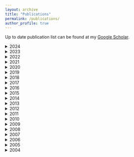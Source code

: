 ```yaml
---
layout: archive
title: "Publications"
permalink: /publications/
author_profile: true
---
```


Up to date publication list can be found at my <a href="https://scholar.google.com.au/citations?user=o98HOrMAAAAJ" target="_blank">Google Scholar</a>. 

<details>
<summary>
2024
</summary>
  <h5>Journals</h5>
     <ul>
      <li> S. Liu, C. Castillo-Olea, S. Berkovsky, "Emerging Applications and Translational Challenges for AI in Healthcare", Information, vol. 15(2), e. 90, 2024 <a href="https://shlomo-berkovsky.github.io/files/pdf/Information24.pdf" target="_blank">[PDF]</a></li>   
    </ul>  

    <h5>Books/Edited</h5>
<ul>
  <li> S. Liu, C. Castillo-Olea, S. Berkovsky, "Advances in AI for Health and Medical Applications", MDPI, ISBN 978-3-7258-0367-5, 2024 <a href="https://dl.acm.org/doi/proceedings/10.1145/3604915" target="_blank">[link]</a></li>
 </ul>
</details>

<details>
<summary>
2023
</summary>
  <h5>Journals</h5>
     <ul>
      <li> A.P. Susanto, D. Lyell, B. Widyantoro, S. Berkovsky, F. Magrabi, "Effects of Machine Learning-Based Clinical Decision Support Systems on Decision-Making, Care Delivery, and Patient Outcomes: a Scoping Review", Journal of the American Medical Informatics Association (JAMIA), vol. 30(12), pp. 2050-2063, 2023 <a href="https://shlomo-berkovsky.github.io/files/pdf/JAMIA23.pdf" target="_blank">[PDF]</a></li>
      <li> D. Fraile Navarro, K. Ijaz, D. Rezazadegan, H. Rahimi-Ardabili, M. Dras, E. Coiera, S. Berkovsky, "Clinical Named Entity Recognition and Relation Extraction Using Natural Language Processing of Medical Free Text: A Systematic Review", International Journal of Medical Informatics (IJMI), vol. 177, e. 105122, 2023 <a href="https://shlomo-berkovsky.github.io/files/pdf/IJMI23.pdf" target="_blank">[PDF]</a></li> 
       <li> D. Fraile Navarro, A.B. Kocaballi, M. Dras, S. Berkovsky, "Collaboration, not Confrontation: Understanding General Practitioners' Attitudes Towards Natural Language and Text Automation in Clinical Practice", ACM Transactions on Computer-Human Interaction (TOCHI), vol. 30(2), e. 29, 2023 <a href="https://shlomo-berkovsky.github.io/files/pdf/TOCHI23.pdf" target="_blank">[PDF]</a></li> 
       <li> B. Tag, N. van Berkel, S. Verma, B.Z.H. Zhao, S. Berkovsky, M.A. Kaafar, V. Kostakos, O. Ohrimenko, "DDoD: Dual Denial of Decision Attacks on Human-AI Teams", IEEE Pervasive Computing, vol. 22(1), pp. 77-84, 2023 <a href="https://shlomo-berkovsky.github.io/files/pdf/Pervasive23.pdf" target="_blank">[PDF]</a></li> 
      <li> S. Berkovsky, E. Coiera, "Moving Beyond Algorithmic Accuracy to Improving User Interaction with Clinical AI", PLOS Digital Health, vol. 2(3), e. 0000222, 2023 <a href="https://shlomo-berkovsky.github.io/files/pdf/PDIG23.pdf" target="_blank">[PDF]</a></li>  
      <li> L. Chen, W. Cai, D. Yan, S. Berkovsky, "Eye-Tracking Based Personality Prediction on Recommendation Interfaces", User Modeling and User-Adapted Interaction (UMUAI), vol. 33(1), pp. 121-157, 2023 <a href="https://shlomo-berkovsky.github.io/files/pdf/UMUAI23.pdf" target="_blank">[PDF]</a></li>  
      <li> D. Rountree-Harrison, S. Berkovsky, M. Kangas, "Heart and Brain Traumatic Stress Biomarker Analysis with and without Machine Learning: A Scoping Review", International Journal of Psychophysiology (IJPP), vol. 185, pp. 27-49, 2023 <a href="https://shlomo-berkovsky.github.io/files/pdf/IJPP23.pdf" target="_blank">[PDF]</a></li>      
    </ul>  

    <h5>Books/Edited</h5>
<ul>
  <li> J. Zhang, L. Chen, S. Berkovsky, M. Zhang, T. Di Noia, J. Basilico, L. Pizzato, Y. Song, "Proceedings of the 17th ACM Conference on Recommender Systems", Association for Computing Machinery, ISBN 979-8-4007-0241-9, 2023 <a href="https://dl.acm.org/doi/proceedings/10.1145/3604915" target="_blank">[link]</a></li>
  <li> F. Chen, M. Billinghurst, M. Zhou, S. Berkovsky, "Proceedings of the 28th International Conference on Intelligent User Interfaces", Association for Computing Machinery, ISBN 979-8-4007-0106-1, 2023 <a href="https://dl.acm.org/doi/proceedings/10.1145/3581641" target="_blank">[link]</a></li>
  <li> F. Chen, M. Billinghurst, M. Zhou, S. Berkovsky, "Companion Proceedings of the 28th International Conference on Intelligent User Interfaces", Association for Computing Machinery, ISBN 979-8-4007-0107-8, 2023 <a href="https://dl.acm.org/doi/proceedings/10.1145/3581754" target="_blank">[link]</a></li>
 </ul>

  <h5>Conferences</h5>
     <ul>
      <li> S.R. Chitnis, S. Liu, T. Dash, T.T. Verlekar, A. Di Ieva, S. Berkovsky, L. Vig, A. Srinivasan, "Domain-Specific Pre-training Improves Confidence in Whole Slide Image Classification", Int. Conf. of the Engineering in Medicine and Biology Society (EMBC), e. 695, 2023 <a href="https://shlomo-berkovsky.github.io/files/pdf/EMBC23a.pdf" target="_blank">[PDF]</a></li>
      <li> L. Jose, S. Berkovsky, H. Xiong, C. Mascolo, R.V. Sharan, "Denoising Cough Sound Recordings Using Neural Network", Int. Conf. of the Engineering in Medicine and Biology Society (EMBC), e. 723, 2023 <a href="https://shlomo-berkovsky.github.io/files/pdf/EMBC23b.pdf" target="_blank">[PDF]</a></li>
      <li> A.P. Susanto, D. Lyell, B. Widyantoro, S. Berkovsky, F. Magrabi, "How Well do AI-Enabled Decision Support Systems Perform in Clinical Settings?", World Congress on Medical and Health Informatics (MedInfo), pp. 279-283, 2023 <a href="https://shlomo-berkovsky.github.io/files/pdf/MedInfo23.pdf" target="_blank">[PDF]</a></li> 
    </ul>   
    
</details>

<details>  
<summary>
2022
</summary>
  <h5>Journals</h5>
     <ul>
      <li> H. Xiong, S. Berkovsky, M.A. Kaafar, A. Jaffe, E. Coiera, R.V. Sharan, "Reliability of Crowdsourced Data and Patient-Reported Outcome Measures in Cough-Based COVID-19 Screening", Scientific Reports, vol. 12, e. 21990, 2022 <a href="https://shlomo-berkovsky.github.io/files/pdf/SciRep22.pdf" target="_blank">[PDF]</a></li>  
      <li> G.W. van Wyk, S. Berkovsky, D. Fraile Navarro, E. Coiera, "Comparing Health Outcomes between Coronary Interventions in Frail Patients Aged 75 Years or Older with Acute Coronary Syndrome: A Systematic Review", European Geriatric Medicine, vol. 13, pp. 1057-1069, 2022 <a href="https://shlomo-berkovsky.github.io/files/pdf/EGM22.pdf" target="_blank">[PDF]</a></li> 
      <li> C. Cong, S. Liu, A. Di Ieva, M. Pagnucco, S. Berkovsky, Y. Song, "Colour Adaptive Generative Networks for Stain Normalisation of Histopathology Images", Medical Image Analysis, e. 102580, 2022 <a href="https://shlomo-berkovsky.github.io/files/pdf/MedIA22.pdf" target="_blank">[PDF]</a></li> 
      <li> K. Ijaz, T.T.M. Tran, A.B. Kocaballi, R.A. Calvo, S. Berkovsky, N. Ahmadpour, "Design Considerations for Immersive Virtual Reality Applications for Older Adults: A Scoping Review", Multimodal Technologies and Interaction (MTI), vol. 6(7), e. 60, 2022 <a href="https://shlomo-berkovsky.github.io/files/pdf/MTI22.pdf" target="_blank">[PDF]</a></li> 
      <li> H. Xiong, H.N. Phan, K. Yin, S. Berkovsky, J. Jung, A.Y.S. Lau, "Identifying Daily Activities of Patient Work for Type 2 Diabetes and Co-morbidities – A Deep Learning and Wearable Camera Approach", Journal of the American Medical Informatics Association (JAMIA), vol. 29(8), pp. 1400-1408, 2022 <a href="https://shlomo-berkovsky.github.io/files/pdf/JAMIA22.pdf" target="_blank">[PDF]</a></li>  
      <li> H. Xiong, S. Liu, R.V. Sharan, E. Coiera, S. Berkovsky, "Weak Label Based Bayesian U-Net for Optic Disc Segmentation in Fundus Images", Artificial Intelligence in Medicine (AIMed), vol. 126, e. 102261, 2022 <a href="https://shlomo-berkovsky.github.io/files/pdf/AIMed22.pdf" target="_blank">[PDF]</a></li>  
      <li> D. Rezazadegan, S. Berkovsky, J.C. Quiroz, A.B. Kocaballi, Y. Wang, L. Laranjo, E. Coiera, "Symbolic and Statistical Learning Approaches to Speech Summarization: A Scoping Review", Computer Speech and Language (CLS), vol. 72, e. 101305, 2022 <a href="https://shlomo-berkovsky.github.io/files/pdf/CSL22.pdf" target="_blank">[PDF]</a></li> 
    </ul>  

  <h5>Books/Edited</h5>
  <ul>
  <li> M. Ferrari Dacrema, I. Cantador, I. Fernandez-Tobıas, S. Berkovsky, P. Cremonesi, "Design and Evaluation of Cross-domain Recommender Systems", in F. Ricci, L. Rokach, B. Shapira: Recommender Systems Handbook, pp. 485-516, Springer, 2022 <a href="https://shlomo-berkovsky.github.io/files/pdf/Springer22c.pdf" target="_blank">[PDF]</a></li>  
  <li> R. Masood, S. Berkovsky, M.A. Kaafar, "Tracking and Personalization", in B.P. Knijnenburg, X. Page, P. Wisniewski, H. Richter Lipford, N. Proferes, J.Romano: Modern Socio-Technical Perspectives on Privacy, pp. 171-202, Springer, 2022 <a href="https://shlomo-berkovsky.github.io/files/pdf/Springer22a.pdf" target="_blank">[PDF]</a></li>
  <li> V.G. Motti, S. Berkovsky, "Healthcare Privacy", in B.P. Knijnenburg, X. Page, P. Wisniewski, H. Richter Lipford, N. Proferes, J.Romano: Modern Socio-Technical Perspectives on Privacy, pp. 203-231, Springer, 2022 <a href="https://shlomo-berkovsky.github.io/files/pdf/Springer22b.pdf" target="_blank">[PDF]</a></li>
  </ul>
  
  <h5>Conferences</h5>
  <ul>
    <li> R.V. Sharan, H. Xiong, S. Berkovsky, "Detecting Cough Recordings in Crowdsourced Data Using CNN-RNN", International Conference on Biomedical and Health Informatics (BHI), e. 104, 2022 <a href="https://shlomo-berkovsky.github.io/files/pdf/BHI22.pdf" target="_blank">[PDF]</a></li>
    <li> D. Fraile Navarro, M. Dras, S. Berkovsky, "Few-Shot Fine-Tuning SOTA Summarization Models for Medical Dialogues", Conference of the North American Chapter of the Association for Computational Linguistics (NAACL), pp. 254-266, 2022 <a href="https://shlomo-berkovsky.github.io/files/pdf/NAACL22.pdf" target="_blank">[PDF]</a></li>
  </ul>
  
  <h5>Workshops</h5>
  <ul>
    <li> C. Cong, Y. Yang, S. Liu, M. Pagnucco, A. Di Ieva, S. Berkovsky, Y. Song, "Adaptive Unified Contrastive Learning for Imbalanced Classification", Workshop on Machine Learning in Medical Imaging, 2022 <a href="https://shlomo-berkovsky.github.io/files/pdf/MICCAI22.pdf" target="_blank">[PDF]</a></li>
  </ul>

</details>

<details>
  <summary>
2021
</summary>
  <h5>Journals</h5>
     <ul> 
      <li> Y.Z. Feng, S. Liu, Z.Y. Cheng, J.C. Quiroz, D. Rezazadegan, P.K. Chen, Q.T. Lin, L. Qian, X.F. Liu, S. Berkovsky, E. Coiera, L. Song, X.M. Qiu, X.R. Cai, "Severity Assessment and Progression Prediction of COVID-19 Patients Based on the LesionEncoder Framework and Chest CT", Information, vol. 12(11), e. 471, 2021. <a href="https://shlomo-berkovsky.github.io/files/pdf/Information21.pdf" target="_blank">[PDF]</a></li> 
      <li> R.V. Sharan, S. Berkovsky, H. Xiong, E. Coiera, "End-to-End Sleep Apnea Detection Using Single-Lead ECG Signal and 1-D Residual Neural Networks", Journal of Medical and Biological Engineering, vol. 41, pp. 758-766, 2021 <a href="https://shlomo-berkovsky.github.io/files/pdf/JMBE21.pdf" target="_blank">[PDF]</a></li>
      <li> H. Xiong, S. Berkovsky, M. Romano, R.V. Sharan, S. Liu, E. Coiera, L. McLellan, "Prediction of Anxiety Disorders Using a Feature Ensemble Based Bayesian Neural Network", Journal of Biomedical Informatics (JBI), vol. 123, e. 103921, 2021 <a href="https://shlomo-berkovsky.github.io/files/pdf/JBI21.pdf" target="_blank">[PDF]</a></li>
      <li> S. Berkovsky, E.Coiera, "Health Personalisation: From Wellbeing to Medicine", ACM Special Inerest Group on Hypertext and the Web (SIGWeb) Newsletter, Summer, e. 4, 2021 <a href="https://shlomo-berkovsky.github.io/files/pdf/SIGWeb21.pdf" target="_blank">[PDF]</a></li>
      <li> G. Tangari, M. Ikram, I.W.B Sentana, K. Ijaz, M.A. Kaafar, S. Berkovsky, "Analyzing Security Issues of Android Mobile Health and Medical Applications", Journal of the American Medical Informatics Association (JAMIA), vol. 28(10), pp. 2074-2084, 2021 <a href="https://shlomo-berkovsky.github.io/files/pdf/JAMIA21.pdf" target="_blank">[PDF]</a></li>
      <li> S. Wang, L. Cao, L. Hu, S. Berkovsky, X. Huang, L. Xiao, W. Lu, "Jointly Modeling Intra- and Inter-Transaction Dependencies with Hierarchical Attentive Transaction Embeddings for Next-item Recommendation", IEEE Intelligent Systems, vol. 36(4), pp. 56-64, 2021 <a href="https://shlomo-berkovsky.github.io/files/pdf/IntSyst21.pdf" target="_blank">[PDF]</a></li>
      <li> G. Wali, S. Berkovsky, D. Whiten, A. Mackay-Sim, C.M. Sue, "Single Cell Morphology Distinguishes Genotype and Drug Effect in Hereditary Spastic Paraplegia", Scientific Reports, vol. 11, e. 16635, 2021 <a href="https://shlomo-berkovsky.github.io/files/pdf/SciRep21.pdf" target="_blank">[PDF]</a></li>
      <li> G. Tangari, M. Ikram, K. Ijaz, M.A. Kaafar, S. Berkovsky, "Mobile Health and Privacy: Cross Sectional Study", British Medical Journal (BMJ), vol. 373, e. 1248, 2021 <a href="https://shlomo-berkovsky.github.io/files/pdf/BMJ21.pdf" target="_blank">[PDF]</a></li>
      <li> S. Liu, T. Meng, C. Russo, A. Di Ieva, S. Berkovsky, L. Peng, W. Dou, L. Qian, "Brain Volumetric and Fractal Analysis of Synthetic MRI: A Comparative Study with Conventional 3D T1-Weighted Images", European Journal of Radiology, vol. 141, e. 109782, 2021 <a href="https://shlomo-berkovsky.github.io/files/pdf/EJR21.pdf" target="_blank">[PDF]</a></li>
      <li> M. Rashed-Al-Mahfuz, M.A. Moni, P. Lio, S.M.S. Islam, S. Berkovsky, M. Khushi, J.M.W. Quinn, "Deep Convolutional Neural Networks Based ECG Beats Classification to Diagnose Cardiovascular Conditions", Biomedical Engineering Letters, vol. 11, pp. 147-162, 2021 <a href="https://shlomo-berkovsky.github.io/files/pdf/BMEL21.pdf" target="_blank">[PDF]</a></li>
      <li> R.V. Sharan, H. Xiong, S. Berkovsky, "Benchmarking Audio Signal Representation Techniques for Classification with Convolutional Neural Networks", MDPI Sensors, vol. 21, e. 3434, 2021 <a href="https://shlomo-berkovsky.github.io/files/pdf/Sensors21.pdf" target="_blank">[PDF]</a></li> 
      <li> R.V. Sharan, S. Berkovsky, D. Fraile Navarro, H. Xiong, A. Jaffe. "Detecting Pertussis in the Pediatric Population Using Respiratory Sound Events and CNN", Biomedical Signal Processing and Control, vol. 68, e. 102722, 2021 <a href="https://shlomo-berkovsky.github.io/files/pdf/BSPC21.pdf" target="_blank">[PDF]</a></li> 
      <li> J.C. Quiroz, Y.Z. Feng, Z.Y. Cheng, D. Rezazadegan, P.K. Chen, Q.T. Lin, L. Qian, X.F. Liu, S. Berkovsky, E. Coiera, L. Song, X Qiu, S. Liu, X.R. Cai, "Development and Validation of a Machine Learning Approach for Automated Severity Assessment of COVID-19 Based on Clinical and Imaging Data: Retrospective Study", Journal of Medical Internet Research Medical Informatics (JMIR MedInfo), vol. 9(2), e. 24572, 2021 <a href="https://shlomo-berkovsky.github.io/files/pdf/JMIRMI21.pdf" target="_blank">[PDF]</a></li> 
      <li> J.C. Quiroz, L. Laranjo, C. Tufanaru, A.B. Kocaballi, D. Rezazadegan, S. Berkovsky, E. Coiera, "Empirical Analysis of Zipf's Law, Power law, and Lognormal Distributions in Medical Discharge Reports", International Journal of Medical Informatics, vol. 145, e. 104324, 2020 <a href="https://shlomo-berkovsky.github.io/files/pdf/IJMI20a.pdf" target="_blank">[PDF]</a></li>
     <li>	H. Xiong, Y.Y. Tang, F. Murtagh, L. Rutkowski, S. Berkovsky, "A Diversified Shared Latent Variable Model for Efficient Image Characteristics Extraction and Modelling", Neurocomputing, vol. 421, pp. 244-259, 2021 <a href="https://shlomo-berkovsky.github.io/files/pdf/NeuroComp20.pdf" target="_blank">[PDF]</a></li>
    </ul>
  
    <h5>Conferences</h5>
  <ul>
    <li> C. Cong, S. Liu, A. Di Ieva, M. Pagnucco, S. Berkovsky, Y. Song, "Semi-Supervised Adversarial Learning for Stain Normalisation in Histopathology Images", International Conference on Medical Image Computing and Computer Assisted Intervention (MICCAI), pp. 580-591, 2021 <a href="https://shlomo-berkovsky.github.io/files/pdf/MICCAI21.pdf" target="_blank">[PDF]</a></li>
    <li> I.W.B. Sentana, M. Ikram, M.A. Kaafar, S. Berkovsky, "Empirical Security and Privacy Analysis of Mobile Symptom Checking Apps on Google Play", International Conference on Security and Cryptography (SECRYPT), pp. 665-773, 2021 <a href="https://shlomo-berkovsky.github.io/files/pdf/SECRYPT21.pdf" target="_blank">[PDF]</a></li>  
    <li> C. Cong, S. Liu, A. Di Ieva, M. Pagnucco, S. Berkovsky, Y. Song, "Texture Enhanced Generative Adversarial Network for Stain Normalisation in Histopathology Images", International Symposium on Biomedical Imaging (ISBI), pp. 1949-1952, 2021 <a href="https://shlomo-berkovsky.github.io/files/pdf/ISBI21.pdf" target="_blank">[PDF]</a></li>
  </ul>
</details>


<details>
<summary>
2020
</summary>
  <h5>Journals</h5>
     <ul>
     <li> J.C. Quiroz, L. Laranjo, A.B. Kocaballi, A. Briatore, S. Berkovsky, D. Rezazadegan, E. Coiera, "Identifying Relevant Information in Medical Conversations to Summarize a Clinician-Patient Encounter", Health Informatics Journal, vol. 26(4), pp. 2906-2914, 2020 <a href="https://shlomo-berkovsky.github.io/files/pdf/HIJ20.pdf" target="_blank">[PDF]</a></li>  
     <li>	Y. Gao, X. Xiao, B. Han, G. Li, X. Ning, D. Wang, W. Cai, R. Kikinis, S. Berkovsky, A. Di Ieva, L. Zhang, N. Ji, S. Liu, "Deep Learning Methodology for Differentiating Glioma Recurrence from Radiation Necrosis using Multimodal MRI: Algorithm Development and Validation", Journal of Medical Internet Research Medical Informatics (JMIR MedInfo), vol. 8(11), e. 19805, 2020 <a href="https://shlomo-berkovsky.github.io/files/pdf/JMIRMI20.pdf" target="_blank">[PDF]</a></li> 
     <li>	A.B. Kocaballi, K. Ijaz, L. Laranjo, J.C. Quiroz, D.Rezazadegan, H.L. Tong, S. Willcock, S. Berkovsky, E. Coiera, "Envisioning an Artificial Intelligence Documentation Assistant for Future Primary Care Consultations: A Co-design Study with General Practitioners", Journal of the American Medical Informatics Association (JAMIA), vol. 27(11), pp. 1695-1704, 2020 <a href="https://shlomo-berkovsky.github.io/files/pdf/JAMIA20.pdf" target="_blank">[PDF]</a></li>
    <li>	R. Taib, S. Berkovsky, I. Koprinska, E. Wang, Y. Zeng, J. Li, "Personality Sensing: Detection of Personality Traits Using Physiological Responses to Image and Video Stimuli", ACM Transactions on Interactive Intelligent Systems (TiiS), vol. 10(3), e. 18, 2020 <a href="https://shlomo-berkovsky.github.io/files/pdf/TiiS20.pdf" target="_blank">[PDF]</a></li>
    <li>	D. Jannach, B. Mobasher, S. Berkovsky "Research Directions in Session-Based and Sequential Recommendation", User Modeling and User-Adapted Interaction (UMUAI), vol. 30(4), pp. 609-616, 2020 <a href="https://shlomo-berkovsky.github.io/files/pdf/UMUAI20.pdf" target="_blank">[PDF]</a></li>
    <li>	S. Liu, Z. Shah, A. Sav, C. Russo, S. Berkovsky, Y. Qian, E. Coiera, A. Di Ieva, "Isocitrate Dehydrogenase (IDH) Status Prediction in Histopathology Images of Gliomas using Deep Learning", Nature Scientific Reports, vol. 10, e. 7733, 2020 <a href="https://shlomo-berkovsky.github.io/files/pdf/SciRep20.pdf" target="_blank">[PDF]</a></li>
    <li>	R. Taib, S. Berkovsky, "Modeling Humans via Physiological and Behavioral Signals", ACM Interactions, vol. 27(3), pp. 30-34, 2020 <a href="https://shlomo-berkovsky.github.io/files/pdf/Interactions20.pdf" target="_blank">[PDF]</a></li>
    <li>	A.B. Kocaballi, J.C. Quiroz, D. Rezazadegan, S. Berkovsky, F. Magrabi, E. Coiera, L. Laranjo, "Responses of Conversational Agents to Health and Lifestyle Prompts: An Investigation of Appropriateness and Presentation Structures", Journal of Medical Internet Research (JMIR), vol. 22(2), e. 15823, 2020 <a href="https://shlomo-berkovsky.github.io/files/pdf/JMIR20.pdf" target="_blank">[PDF]</a></li>
    </ul>
  
  <h5>Conferences</h5>
  <ul>
  <li> V. Bogina, J. Sheidin, T. Kuflik, S. Berkovsky, "Visualizing Program Genres' Temporal-Based Similarity in Linear TV Recommendations", Int. Conf. on Advanced Visual Interfaces (AVI), e. 69, 2020 <a href="https://shlomo-berkovsky.github.io/files/pdf/AVI20.pdf" target="_blank">[PDF]</a></li>
  <li>	R.V. Sharan, S. Berkovsky, Ronnie Taib, Irena Koprinska, Jingjie Li, "Detecting Personality Traits using Inter-Hemispheric Asynchrony of the Brainwaves", Int. Conf. of the Engineering in Medicine and Biology Society (EMBC), pp. 62-65, 2020 <a href="https://shlomo-berkovsky.github.io/files/pdf/EMBC20d.pdf" target="_blank">[PDF]</a></li>
  <li>	R.V. Sharan, S. Berkovsky, "Epileptic Seizure Detection using Multi-Channel EEG Wavelet Power Spectra and 1-D Convolutional Neural Networks", Int. Conf. of the Engineering in Medicine and Biology Society (EMBC), pp. 545-548, 2020 <a href="https://shlomo-berkovsky.github.io/files/pdf/EMBC20c.pdf" target="_blank">[PDF]</a></li>
  <li>	R.V. Sharan, S. Berkovsky, H. Xiong, E. Coiera, "ECG-Derived Heart Rate Variability Interpolation and 1-D Convolutional Neural Networks for Detecting Sleep Apnea", Int. Conf. of the Engineering in Medicine and Biology Society (EMBC), pp. 637-640, 2020 <a href="https://shlomo-berkovsky.github.io/files/pdf/EMBC20b.pdf" target="_blank">[PDF]</a></li>
  <li>	R.V. Sharan, S. Berkovsky, S. Liu, "Voice Command Recognition using Biologically Inspired Time-Frequency Representation and Convolutional Neural Networks", Int. Conf. of the Engineering in Medicine and Biology Society (EMBC), pp. 998-1001, 2020 <a href="https://shlomo-berkovsky.github.io/files/pdf/EMBC20e.pdf" target="_blank">[PDF]</a></li>
  <li>	H. Xiong, S. Berkovsky, R.V. Sharan, S. Liu, E. Coiera, "Robust Vision Based Workout Analysis using Diversified Deep Latent Variable Model", Int. Conf. of the Engineering in Medicine and Biology Society (EMBC), pp. 2155-2158, 2020 <a href="https://shlomo-berkovsky.github.io/files/pdf/EMBC20a.pdf" target="_blank">[PDF]</a></li>
  <li> A.B. Kocaballi, E. Coiera, S. Berkovsky, "Revisiting Habitability in Conversational Systems", Int. Conf. on Human Factors in Computing Systems (CHI), e. 205, 2020 <a href="https://shlomo-berkovsky.github.io/files/pdf/CHI20.pdf" target="_blank">[PDF]</a></li>
  </ul>
</details>

<details>
<summary>
2019
</summary>
  <h5>Journals</h5>
  <ul>
  <li>	J.C. Quiroz, L. Laranjo, A.B. Kocaballi, S. Berkovsky, D. Rezazadegan, E. Coiera, "Challenges of Developing a Digital Scribe to Reduce Clinical Documentation Burden", NPJ Digital Medicine, vol. 2, e. 114, 2019 <a href="https://shlomo-berkovsky.github.io/files/pdf/DigitalMed19.pdf" target="_blank">[PDF]</a></li>
  <li> A.B. Kocaballi, S. Berkovsky, J.C. Quiroz, L. Laranjo, H.L. Tong, D. Rezazadegan, A. Briatore, E. Coiera, "The Personalization of Conversational Agents in Healthcare: Systematic Review", Journal of Medical Internet Research (JMIR), vol. 21(11), e. 15360, 2019 <a href="https://shlomo-berkovsky.github.io/files/pdf/JMIR19.pdf" target="_blank">[PDF]</a></li>

  </ul>
  
  <h5>Books/Edited</h5>
  <ul>
   <li> S. Berkovsky, I. Cantador, D. Tikk, "Collaborative Recommendations: Algorithms, Practical Challenges, and Applications", World Scientific, ISBN 978-9-8132-7534-8, 2019      <a href="https://shlomo-berkovsky.github.io/files/pdf/CFBook19.pdf" target="_blank">[PDF]</a></li>
   <li> A. Tiroshi, T. Kuflik, S. Berkovsky, M.A. Kaafar, "Graph Based Recommendations: From Data Representation to Feature Extraction and Application", in O. Khalid, S.U. Khan, A.Y. Zomaya: Big Data Recommender Systems: Recent Trends and Advances, pp.407-454, Institution of Engineering and Technology, 2019 <a href="https://shlomo-berkovsky.github.io/files/pdf/IET2019a.pdf" target="_blank">[PDF]</a></li>
  </ul>
  
  <h5>Conferences</h5>
  <ul>
  <li> R. Taib, K. Yu, S. Berkovsky, M. Wiggins, P. Bayl-Smith, "Social Engineering and Organisational Dependencies in Phishing Attacks", Int. Conf. on Human-Computer Interaction (INTERACT), pp. 564-584, 2019 <a href="https://shlomo-berkovsky.github.io/files/pdf/INTERACT19.pdf" target="_blank">[PDF]</a></li>
  <li>	S. Berkovsky, R. Taib, I. Koprinska, E. Wang, Y. Zeng, J. Li, S. Kleitman, "Detecting Personality Traits Using Eye-Tracking Data", Int. Conf. on Human Factors in Computing Systems (CHI), e. 221, 2019 [Best Paper Award] <a href="https://shlomo-berkovsky.github.io/files/pdf/CHI19.pdf" target="_blank">[PDF]</a></li>
  <li>	K. Yu, S. Berkovsky, R. Taib, J. Zhou, F. Chen, "Do I Trust My Machine Teammate? An Investigation from Perception to Decision", Int. Conf. on Intelligent User Interfaces (IUI), pp. 460-468, 2019 <a href="https://shlomo-berkovsky.github.io/files/pdf/IUI19.pdf" target="_blank">[PDF]</a></li>
  </ul>
</details>

<details>
<summary>
2018
</summary>
  
  <h5>Books/Edited</h5>
<ul>
  <li>S. Berkovsky, Y. Hijikata, J. Rekinoto, M. Burnett, M. Billinghurst, A. Quigley, "Proceedings of the 23rd International Conference on Intelligent User Interfaces", Association for Computing Machinery, ISBN 978-1-4503-4945-1, 2018 <a href="https://dl.acm.org/doi/proceedings/10.1145/3172944" target="_blank">[link]</a></li>
  <li>	S. Berkovsky, Y. Hijikata, J. Rekinoto, "Companion Proceedings of the 23rd International Conference on Intelligent User Interfaces", Association for Computing Machinery, ISBN 978-1-4503-5571-1, 2018 <a href="https://dl.acm.org/doi/proceedings/10.1145/3180308" target="_blank">[link]</a></li>
  <li>	K. Yu, S. Berkovsky, D. Conway, R. Taib, J. Zhou, F. Chen, "Do I Trust a Machine? Differences in User Trust Based on System Performance", in J. Zhou, F. Chen: Human and Machine Learning: Visible, Explainable, Trustworthy and Transparent, pp. 245-264, Springer, 2018 <a href="https://shlomo-berkovsky.github.io/files/pdf/Springer18.pdf" target="_blank">[PDF]</a></li>
  </ul>
  
  <h5>Conferences</h5>
  <ul>
  <li>	A. Devaraju, S. Berkovsky, "A Hybrid Recommendation Approach for Open Research Datasets", Int. Conf. on User Modeling, Adaptation, and Personalization (UMAP), pp. 207-211, 2018 <a href="https://shlomo-berkovsky.github.io/files/pdf/UMAP18b.pdf" target="_blank">[PDF]</a></li>
  <li> S. Berkovsky, R. Taib, Y. Hijikata, P. Braslavski, B. Knijnenburg, "A Cross-Cultural Analysis of Trust in Recommender Systems", Int. Conf. on User Modeling, Adaptation, and Personalization (UMAP), pp. 285-289, 2018 <a href="https://shlomo-berkovsky.github.io/files/pdf/UMAP18a.pdf" target="_blank">[PDF]</a></li>
  </ul>
</details>

<details>
<summary>
2017
</summary>
  <h5>Journals</h5>
  <ul>
  <li>	J. Freyne, J. Yin, E. Brindal, G. Hendrie, S. Berkovsky, M. Noakes, "Push Notifications in Diet Apps: Influencing Engagement Times and Tasks", Int. Journal of Human-Computer Interaction (IJHCI), vol. 33(10), pp. 833-845, 2017  <a href="https://shlomo-berkovsky.github.io/files/pdf/IJHCI17.pdf" target="_blank">[PDF]</a></li>
  <li>	M.S. Hussain, J. Li, E. Brindal, Y. Van Kasteren, M. Varnfield, A. Reeson, S. Berkovsky, J. Freyne, "Supporting the Delivery of Total Knee Replacements Care for Patients and their Clinicians with a Mobile App and Online Tool", Journal of Medical Internet Research Protocols (JMIR Protocols), vol. 6(3), e. 32, 2017  <a href="https://shlomo-berkovsky.github.io/files/pdf/JMIR17.pdf" target="_blank">[PDF]</a></li>
  </ul>
  
  <h5>Books/Edited</h5>
  <ul>
    <li>	P. Cremonesi, F. Ricci, S. Berkovsky, A. Tuzhilin, "Proceedings of the 11th ACM Conference on Recommender Systems", Association for Computing Machinery, ISBN 978-1-4503-4652-8, 2017 <a href="https://dl.acm.org/doi/proceedings/10.1145/3109859" target="_blank">[link]</a></li>
  </ul>
  
  <h5>Conferences</h5>
  <ul>
   <li>	G. Misra, N.A.G. Arachchilage, S. Berkovsky, "Phish Phinder: A Game Design Approach to Enhance User Confidence in Mitigating Phishing Attacks", Int. Symposium on Human Aspects of Information Security and Assurance (HAISA), pp. 41-51, 2017 <a href="https://shlomo-berkovsky.github.io/files/pdf/HAISA17.pdf" target="_blank">[PDF]</a></li>
  <li>	A. Devaraju, S. Berkovsky, "Do Users Matter? The Contribution of User-Driven Feature Weights to Open Dataset Recommendations", Recommender Systems Conf. Posters (RecSys), e. 16, 2017 <a href="https://shlomo-berkovsky.github.io/files/pdf/RecSys17.pdf" target="_blank">[PDF]</a></li>
  <li> L. Luo, B. Li, I. Koprinska, S. Berkovsky, F. Chen, "Tracking the Evolution of Customer Purchase Behavior Segmentation via a Fragmentation-Coagulation Process", Int. Joint Conf. on Artificial Intelligence (IJCAI), pp. 2414-2420, 2017 <a href="https://shlomo-berkovsky.github.io/files/pdf/IJCAI17.pdf" target="_blank">[PDF]</a></li>
  <li> D. Bradford, S. Berkovsky, M. Martyn, T. Bakkar, M. Krahnert, M. Rodriguez, D. Bauer, D. Ireland, C. Gaff, "Interacting with Genomic Data: Clinician Requirements and Prototype Structure", Australian National Health Informatics Conf. (HIC), pp. 1-7, 2017 <a href="https://shlomo-berkovsky.github.io/files/pdf/HIC17.pdf" target="_blank">[PDF]</a></li>
  <li> D. Conway, R. Taib, M. Harris, K. Yu, S. Berkovsky, F. Chen, "A Qualitative Investigation of Bank Employee Experiences of Information Security and Phishing", Symposium on Usable Privacy and Security (SOUPS), pp. 115-129, 2017 <a href="https://shlomo-berkovsky.github.io/files/pdf/SOUPS17.pdf" target="_blank">[PDF]</a></li>
  <li> S. Zong, B. Kveton, S. Berkovsky, A. Ashkan, Z. Wen, "Get to the Bottom: Causal Analysis for User Modeling", Int. Conf. on User Modeling, Adaptation, and Personalization (UMAP), pp. 256-264, 2017 [Best Paper Award Nomination] <a href="https://shlomo-berkovsky.github.io/files/pdf/UMAP17.pdf" target="_blank">[PDF]</a></li>
  <li> J. Zhou, S.Z. Arshad, S. Luo, K. Yu, S. Berkovsky, F. Chen, "Indexing Cognitive Load using Blood Volume Pulse Features", Int. Conf. on Human Factors in Computing Systems (CHI), pp. 2269-2275, 2017 <a href="https://shlomo-berkovsky.github.io/files/pdf/CHI17.pdf" target="_blank">[PDF]</a></li>
  <li> S. Zong, B. Kveton, S. Berkovsky, A. Ashkan, N. Vlassis, Z. Wen, "Does Weather Matter? Causal Analysis of TV Logs", Int. World Wide Web Conf. (WWW), Companion Volume, pp. 883-884, 2017 <a href="https://shlomo-berkovsky.github.io/files/pdf/WWW17a.pdf" target="_blank">[PDF]</a></li>
  <li> L. Luo, B. Li, S. Berkovsky, I. Koprinska, F. Chen, "Online Engagement for a Healthier You: A Case Study of Web-based Supermarket Health Program", Int. World Wide Web Conf. (WWW), pp. 1053-1062, 2017 <a href="https://shlomo-berkovsky.github.io/files/pdf/WWW17b.pdf" target="_blank">[PDF]</a></li>
  <li> S. Berkovsky, R. Taib, D. Conway, "How to Recommend? User Trust Factors in Movie Recommender Systems", Int. Conf. on Intelligent User Interfaces (IUI), pp. 287-300, 2017 <a href="https://shlomo-berkovsky.github.io/files/pdf/IUI17a.pdf" target="_blank">[PDF]</a></li>
  <li> K. Yu, S. Berkovsky, R. Taib, D. Conway, J. Zhou, F. Chen, "User Trust Dynamics: An Investigation Driven by Differences in System Performance", Int. Conf. on Intelligent User Interfaces (IUI), pp. 307-317, 2017 <a href="https://shlomo-berkovsky.github.io/files/pdf/IUI17b.pdf" target="_blank">[PDF]</a></li>
  </ul>

  <h5>Workshops</h5>
  <ul>
  <li>	S.Z. Arshad, J. Zhou, S. Berkovsky, F. Chen, "Human-In-The-Loop Machine Learning with Intelligent Multimodal Interfaces", Workshop on Human-in-the-Loop Machine Learning, 2017 <a href="https://shlomo-berkovsky.github.io/files/pdf/HITL17.pdf" target="_blank">[PDF]</a> </li>
  </ul>
</details>

<details>
<summary>
2016
</summary>
  <h5>Journals</h5>
  <ul>
    <li>A. Friedman, S. Berkovsky, M.A. Kaafar, "A Differential Privacy Framework for Matrix Factorization Recommender Systems", User Modeling and User-Adapted Interaction (UMUAI), vol. 26(5), pp. 425-468, 2016 <a href="https://shlomo-berkovsky.github.io/files/pdf/UMUAI16.pdf" target="_blank">[PDF]</a></li>
    <li>B. Kveton, S. Berkovsky, "Minimal Interaction Content Discovery in Recommender Systems", ACM Transactions on Interactive Intelligent Systems (TiiS), vol. 6(2), e. 15, 2016 <a href="https://shlomo-berkovsky.github.io/files/pdf/TiiS16.pdf" target="_blank">[PDF]</a></li>
  </ul>
  
  <h5>Conferences</h5>
  <ul>
    <li>L. Luo, B. Li, I. Koprinska, S. Berkovsky, F. Chen, "Discovering Temporal Purchase Patterns with Different Responses to Promotions", Int. Conf. on Information and Knowledge Management (CIKM), pp. 2197-2202, 2016 <a href="https://shlomo-berkovsky.github.io/files/pdf/CIKM2016.pdf" target="_blank">[PDF]</a></li>
    <li>M.S. Hussain, L. Cripwell, S. Berkovsky, J. Freyne, "Promoting UV Exposure Awareness with Persuasive Wearable Technologies", Australian National Health Informatics Conf. (HIC), pp. 48-54, 2016 [Best Academic Paper Award] <a href="https://shlomo-berkovsky.github.io/files/pdf/HIC2016.pdf" target="_blank">[PDF]</a></li>
    <li>K. Yu, S. Berkovsky, D. Conway, R. Taib, J. Zhou, F. Chen, "Trust and Reliance Based on System Accuracy", Int. Conf. on User Modeling, Adaptation, and Personalization (UMAP), pp. 223-227, 2016 <a href="https://shlomo-berkovsky.github.io/files/pdf/UMAP16.pdf" target="_blank">[PDF]</a></li>
    <li>L. Luo, B. Li, I. Koprinska, S. Berkovsky, F. Chen, "Who will be Affected by Supermarket Health Programs? Tracking Customer Behavior Changes via Preference Modeling", Pacific-Asia Conf. on Knowledge Discovery and Data Mining (PAKDD), pp. 527-539, 2016 <a href="https://shlomo-berkovsky.github.io/files/pdf/PAKDD16.pdf" target="_blank">[PDF]</a></li>
  </ul>  
  
  <h5>Workshops</h5>
  <ul>
    <li>S. Berkovsky, M. Kaptein, M. Zancanaro, "Adaptivity and Personalization in Persuasive Technologies", Workshop on Personalization in Persuasive Technology, 2016 <a href="https://shlomo-berkovsky.github.io/files/pdf/PnP16.pdf" target="_blank">[PDF]</a></li>
  </ul>
</details>

<details>
<summary>
2015
</summary>
  <h5>Journals</h5>
  <ul>
    <li>S. Berkovsky, J. Freyne, "Personalized Social Network Activity Feeds for Increased Interaction and Content Contribution", Frontiers in Robotics and Artificial Intelligence, vol. 2, e. 24, 2015 <a href="https://shlomo-berkovsky.github.io/files/pdf/Frontiers15.pdf" target="_blank">[PDF]</a></li>
  </ul>
  <h5>Books/Edited</h5>
  <ul>
    <li>A. Friedman, B. Knijnenburg, K. Vanhecke, L. Martens, S. Berkovsky, "Privacy Aspects of Recommender Systems", in F. Ricci, L. Rokach, B. Shapira: Recommender Systems Handbook, pp. 649-688, Springer, 2015 <a href="https://shlomo-berkovsky.github.io/files/pdf/Springer15b.pdf" target="_blank">[PDF]</a></li>
    <li>I. Cantador, I. Fernández-Tobias, S. Berkovsky, P. Cremonesi, "Cross-Domain Recommender Systems", in F. Ricci, L. Rokach, B. Shapira: Recommender Systems Handbook, pp. 919-960, Springer, 2015 <a href="https://shlomo-berkovsky.github.io/files/pdf/Springer15a.pdf" target="_blank">[PDF]</a></li>
    <li>S. Berkovsky, J. Freyne, "Network Activity Feed: Finding Needles in a Haystack", in M. Atzmueller, A. Chin, C. Scholz, C. Trattner: Mining, Modeling, and Recommending Things in Social Media, pp. 21-34, Springer, 2015 <a href="https://shlomo-berkovsky.github.io/files/pdf/Springer15c.pdf" target="_blank">[PDF]</a></li>
  </ul>
  
  <h5>Conferences</h5>
  <ul>
    <li>K. Medvediev, G. Xu, S. Berkovsky, Y. Onikienko, "An Analysis of New Visitors' Website Behaviour before and after TV Advertising", Int. Conf. on Behavioral, Economic, and Socio-Cultural Computing (BESC), pp. 109-115, 2015 <a href="https://shlomo-berkovsky.github.io/files/pdf/BESC15.pdf" target="_blank">[PDF]</a></li>
    <li>D. Vallet, S. Berkovsky, S. Ardon, A. Mahanti, M.A. Kaafar, "Characterizing and Predicting Viral-and-Popular Video Content", Int. Conf. on Information and Knowledge Management (CIKM), pp. 1591-1600, 2015 <a href="https://shlomo-berkovsky.github.io/files/pdf/CIKM15.pdf" target="_blank">[PDF]</a></li>
    <li>A. Berlioz, A. Friedman, M.A. Kaafar, R. Boreli, S. Berkovsky, "Applying Differential Privacy to Matrix Factorization", Recommender Systems Conf. (RecSys), pp. 107-114, 2015 [Best Paper Award Runner-Up] <a href="https://shlomo-berkovsky.github.io/files/pdf/RecSys15a.pdf" target="_blank">[PDF]</a></li>
    <li>O. Sar-Shalom, S. Berkovsky, R. Ronen, E. Ziklik, A. Amir, "Data Quality Matters in Recommender Systems", Recommender Systems Conf. (RecSys), pp. 257-260, 2015 <a href="https://shlomo-berkovsky.github.io/files/pdf/RecSys15b.pdf" target="_blank">[PDF]</a></li>
    <li>S. Berkovsky, G. Hendrie, M. Noakes, J. Freyne, K. Usic, "The HealthierU Portal for Supporting Behaviour Change and Diet Programs", Australian National Health Informatics Conf. (HIC), pp. 15-21, 2015 <a href="https://shlomo-berkovsky.github.io/files/pdf/HIC15.pdf" target="_blank">[PDF]</a></li>
    <li>A. Ashkan, B. Kveton, S. Berkovsky, Z. Wen, "Optimal Greedy Diversity for Recommendations", Int. Joint Conf. on Artificial Intelligence (IJCAI), pp. 1742-1748, 2015 <a href="https://shlomo-berkovsky.github.io/files/pdf/IJCAI15.pdf" target="_blank">[PDF]</a></li>
    <li>B. Kveton, S. Berkovsky, "Minimal Interaction Search in Recommender Systems", Int. Conf. on Intelligent User Interfaces (IUI), pp. 236-246, 2015 <a href="https://shlomo-berkovsky.github.io/files/pdf/IUI15.pdf" target="_blank">[PDF]</a></li>
  </ul>  
  
  <h5>Workshops</h5>
  <ul>
    <li>M. Elahi, M. Ge, F. Ricci, I. Fernández-Tobias, S. Berkovsky, M. David, "Interaction Design in a Mobile Food Recommender System", Workshop on Interfaces and Human Decision Making for Recommender Systems, 2015 <a href="https://shlomo-berkovsky.github.io/files/pdf/RecSys15c.pdf" target="_blank">[PDF]</a></li>
  </ul>
</details>

<details>
<summary>
2014
</summary>
  <h5>Conferences</h5>
  <ul>
    <li>M. Elahi, M. Ge, F. Ricci, M. David, S. Berkovsky, "Interactive Food Recommendation for Groups", Recommender Systems Conf. Posters (RecSys), e. 2, 2014 <a href="https://shlomo-berkovsky.github.io/files/pdf/RecSys14a.pdf" target="_blank">[PDF]</a></li>
    <li>A. Ashkan, B. Kveton, S. Berkovsky, Z. Wen, "Diversified Utility Maximization for Recommendations", Recommender Systems Conf. Posters (RecSys), e. 13, 2014 <a href="https://shlomo-berkovsky.github.io/files/pdf/RecSys14b.pdf" target="_blank">[PDF]</a></li>
    <li>A. Tiroshi, S. Berkovsky, M.A. Kaafar, D. Vallet, T. Kuflik, "Graph-Based Recommendations: Make the Most out of Social Data", Int. Conf. on User Modeling, Adaptation, and Personalization (UMAP), pp. 447-458, 2014 <a href="https://shlomo-berkovsky.github.io/files/pdf/UMAP14.pdf" target="_blank">[PDF]</a></li>
    <li>D. Vallet, A. Friedman, S. Berkovsky, "Matrix Factorization without User Data Retention", Pacific-Asia Conf. on Knowledge Discovery and Data Mining (PAKDD), pp. 569-580, 2014 <a href="https://shlomo-berkovsky.github.io/files/pdf/PAKDD14.pdf" target="_blank">[PDF]</a></li>
    <li>A. Tiroshi, S. Berkovsky, M.A. Kaafar, D. Vallet, T. Chen, T. Kuflik, "Improving Business Rating Predictions Using Graph Based Features", Int. Conf. on Intelligent User Interfaces (IUI), pp. 17-26, 2014 <a href="https://shlomo-berkovsky.github.io/files/pdf/IUI14.pdf" target="_blank">[PDF]</a></li>
  </ul>  
</details>

<details>
<summary>
2013
</summary>
  <h5>Journals</h5>
  <ul>
    <li>J. Freyne, S. Berkovsky, G. Smith, "Rating Bias and Preference Acquisition", ACM Transactions on Interactive Intelligent Systems (TiiS), vol. 3(3), e. 19, 2013 <a href="https://shlomo-berkovsky.github.io/files/pdf/TiiS13.pdf" target="_blank">[PDF]</a></li>
    <li>E. Brindal, G. Hendrie, J. Freyne, M. Coombe, S. Berkovsky, M. Noakes, "Design and Pilot Results of a Mobile Phone Weight-Loss Application for Women Starting a Meal Replacement Programme", Journal of Telemedicine and Telecare, vol. 19(3), pp. 166-174, 2013 <a href="https://shlomo-berkovsky.github.io/files/pdf/JTT13.pdf" target="_blank">[PDF]</a></li>
    <li>P. De Bra, J. Freyne, S. Berkovsky, "Introduction to the Special Issue on Adaptive Hypermedia", New Review of Hypermedia and Multimedia (NRHM), vol. 19(2), pp. 81-83, 2013 <a href="https://shlomo-berkovsky.github.io/files/pdf/NRHM13.pdf" target="_blank">[PDF]</a></li>
    <li>M.A. Kaafar, S. Berkovsky, B. Donnet, "On the Potential of Recommendation Technologies for Efficient Content Delivery Networks", Computer Communication Review (CCR), vol. 43(3), pp. 74-77, 2013 <a href="https://shlomo-berkovsky.github.io/files/pdf/CCR13.pdf" target="_blank">[PDF]</a></li>
    <li>A. Said, S. Berkovsky, E.W. De Luca, "Movie Recommendation in Context", ACM Transactions on Intelligent Systems and Technology (TIST), vol. 4(1), e. 13, 2013 <a href="https://shlomo-berkovsky.github.io/files/pdf/TIST13.pdf" target="_blank">[PDF]</a></li>
  </ul>
  
  <h5>Books/Edited</h5>
  <ul>
    <li>S. Berkovsky, E. Herder, P. Lops, O. Santos, "Extended Proceedings of the International Conference on User Modeling, Adaptation, and Personalization", CEUR-WS Proceedings, vol. 997, 2013 <a href="http://ceur-ws.org/Vol-997/" target="_blank">[link]</a></li>
    <li>S. Berkovsky, J. Freyne, "Proceedings of the 8th International Conference on Persuasive Technology", Springer Lecture Notes in Computer Science, vol. 7822, ISBN 978-3-6423-7156-1, 2013 <a href="https://shlomo-berkovsky.github.io/files/pdf/PT13b.pdf" target="_blank">[PDF]</a></li>
    <li>S. Berkovsky, J. Freyne, "Adjunct Proceedings of the 8th International Conference on Persuasive Technology", CEUR-WS Proceedings, vol. 973, 2013 <a href="http://ceur-ws.org/Vol-973/" target="_blank">[link]</a></li>
    <li>J. Freyne, S. Berkovsky, G. Smith, "Evaluating Recommender Systems for Supportive Technologies", in E. Martin, P. Haya, R. Carro: User Modeling and Adaptation for Daily Routines, pp. 195-217, Springer, 2013 <a href="https://shlomo-berkovsky.github.io/files/pdf/UMADR13.pdf" target="_blank">[PDF]</a></li>
  </ul>
  
  <h5>Conferences</h5>
  <ul>
    <li>M. Xu, S. Berkovsky, S. Ardon, S. Triukose, A. Mahanti, I. Koprinska, "Catch-up TV Recommendations: Show Old Favourites and Find New Ones", Recommender Systems Conf. (RecSys), pp. 285-293, 2013 <a href="https://shlomo-berkovsky.github.io/files/pdf/RecSys13a.pdf" target="_blank">[PDF]</a></li>
    <li>A. Tiroshi, S. Berkovsky, M.A. Kaafar, T. Chen, T. Kuflik, "Cross Social Network Interests Predictions Based on Graph Features", Recommender Systems Conf. (RecSys), pp. 319-322, 2013 <a href="https://shlomo-berkovsky.github.io/files/pdf/RecSys13b.pdf" target="_blank">[PDF]</a></li>
    <li>A. Tiroshi, T. Kuflik, S. Berkovsky, "Inform or Flood: Estimating When Retweets Duplicate", Int. Conf. on User Modeling, Adaptation, and Personalization (UMAP), pp. 267-273, 2013 <a href="https://shlomo-berkovsky.github.io/files/pdf/UMAP13.pdf" target="_blank">[PDF]</a></li>
    <li>P. Burns, C. Lueg, S. Berkovsky, "Colours that Move you: Persuasive Ambient Activity Displays", Int. Conf. on Persuasive Technology (PT), pp. 27-32, 2013 <a href="https://shlomo-berkovsky.github.io/files/pdf/PT13a.pdf" target="_blank">[PDF]</a></li>
  </ul>  
  
  <h5>Workshops</h5>
  <ul>
    <li>S. Berkovsky, S. Ardon, "Deep Modeling: Emotion-Based Modeling of Video Content Viewers", Workshop on Exploring and Enhancing the User Experience for Television, 2013 <a href="https://shlomo-berkovsky.github.io/files/pdf/CHI13.pdf" target="_blank">[PDF]</a></li>
  </ul>
</details>

<details>
<summary>
2012
</summary>
  <h5>Journals</h5>
  <ul>
    <li>S. Berkovsky, J. Freyne, M. Coombe, "Physical Activity Motivating Games: Be Active and Get Your Own Rewards", ACM Transactions on Computer-Human Interaction (TOCHI), vol. 19(4), e. 32, 2012 <a href="https://shlomo-berkovsky.github.io/files/pdf/TOCHI12.pdf" target="_blank">[PDF]</a></li>
    <li>E. Brindal, J. Freyne, I. Saunders, S. Berkovsky, G. Smith, M. Noakes, "Features Predicting Weight Loss in Overweight or Obese Participants in a Web-Based Intervention: Randomized Trial", Journal of Medical Internet Research (JMIR), vol. 14(6), e. 173, 2012 <a href="https://shlomo-berkovsky.github.io/files/pdf/JMIR12.pdf" target="_blank">[PDF]</a></li>
    <li>S. Berkovsky, J. Freyne, H. Oinas-Kukkonen, "Influencing Individually: Fusing Personalization and Persuasion", ACM Transactions on Interactive Intelligent Systems (TiiS), vol. 2(2), e. 9, 2012 <a href="https://shlomo-berkovsky.github.io/files/pdf/TiiS12.pdf" target="_blank">[PDF]</a></li>
    <li>S. Berkovsky, T. Kuflik, F. Ricci, "The Impact of Data Obfuscation on the Accuracy of Collaborative Filtering", Expert Systems with Applications (ESWA), vol. 39(5), pp. 5033-5042, 2012 <a href="https://shlomo-berkovsky.github.io/files/pdf/ESWA12.pdf" target="_blank">[PDF]</a></li>
  </ul>
  
  <h5>Conferences</h5>
  <ul>
    <li>S. Berkovsky, J. Freyne, G. Smith, "Personalized Network Updates: Increasing Social Interactions and Contributions in Social Networks", Int. Conf. on User Modeling, Adaptation, and Personalization (UMAP), pp. 1-13, 2012 [Best Paper Award Nomination] <a href="https://shlomo-berkovsky.github.io/files/pdf/UMAP12a.pdf" target="_blank">[PDF]</a></li>
    <li>J. Freyne, E. Brindal, G. Hendrie, S. Berkovsky, M. Coombe, "Mobile Applications to Support Dietary Change: Highlighting the Importance of Evaluation Context", Int. Conf. on Human Factors in Computing Systems (CHI), pp. 1781-1786, 2012 <a href="https://shlomo-berkovsky.github.io/files/pdf/CHI12a.pdf" target="_blank">[PDF]</a></li>
    <li>P. Burns, C. Lueg, S. Berkovsky, "ActivMON: Encouraging Physical Activity through Ambient Social Awareness", Int. Conf. on Human Factors in Computing Systems (CHI), pp. 2363-2368, 2012 <a href="https://shlomo-berkovsky.github.io/files/pdf/CHI12b.pdf" target="_blank">[PDF]</a></li>
    <li>J. Freyne, I. Saunders, E. Brindal, S. Berkovsky, G. Smith, "Factors Associated with Persistence of Participation in an Online Diet Interventions", Int. Conf. on Human Factors in Computing Systems (CHI), pp. 2375-2380, 2012 <a href="https://shlomo-berkovsky.github.io/files/pdf/CHI12c.pdf" target="_blank">[PDF]</a></li>
  </ul>  
  
  <h5>Workshops</h5>
  <ul>
    <li>P. Burns, C. Lueg, S. Berkovsky, "Empower Everybody – Designing Persuasive Wearable Technology for User Empowerment", Body in Design Workshop, 2012 <a href="https://shlomo-berkovsky.github.io/files/pdf/NA.pdf" target="_blank">[PDF]</a></li>
    <li>M. Xu, S. Berkovsky, I. Koprinska, S. Ardon, K. Yacef, "Time Dependency in TV Viewer Clustering", Workshop on TV and Multimedia Personalization, 2012 <a href="https://shlomo-berkovsky.github.io/files/pdf/UMAP12b.pdf" target="_blank">[PDF]</a></li>
    <li>J. Freyne, S. Berkovsky, G. Smith, "Experiences with Recommender Systems for Dietary Planning", Workshop on Food and Interaction Design, 2012 <a href="https://shlomo-berkovsky.github.io/files/pdf/NA.pdf" target="_blank">[PDF]</a></li>
    <li>P. Burns, C. Lueg, S. Berkovsky, "Using Personal Informatics to Motivate Physical Activity: Could we be Doing it Wrong?", Workshop on Personal Informatics in Practice, 2012 <a href="https://shlomo-berkovsky.github.io/files/pdf/CHI12d.pdf" target="_blank">[PDF]</a></li>
  </ul>
</details>

<details>
<summary>
2011
</summary>
  <h5>Journals</h5>
  <ul>
    <li>S. Berkovsky, C. Lueg, G. Verdouw, "Encouraging Physical Activities during Long-Distance Travel", IEEE Pervasive Computing, vol. 10(4), e. 54, 2011 <a href="https://shlomo-berkovsky.github.io/files/pdf/Pervasive11.pdf" target="_blank">[PDF]</a></li>
    <li>N. Baghaei, S. Kimani, J. Freyne, E. Brindal, S. Berkovsky, G. Smith, "Engaging Families in Lifestyle Changes through Social Networking", International Journal of Human-Computer Interaction (IJHCI), vol. 27(10), pp. 971-990, 2011 <a href="https://shlomo-berkovsky.github.io/files/pdf/IJHCI11.pdf" target="_blank">[PDF]</a></li>    
  </ul>
  
  <h5>Books/Edited</h5>
  <ul>
    <li>A. Said, S. Berkovsky, E.W. De Luca, J. Hermanns, "Proceedings of the Workshop and Challenge on Context-Aware Movie Recommendation", ACM Conference Proceedings, ISBN 978-1-4503-0825-0, 2011 <a href="https://dl.acm.org/doi/proceedings/10.1145/2096112" target="_blank">[link]</a></li>
  </ul>
  
  <h5>Conferences</h5>
  <ul>
    <li>J. Freyne, S. Berkovsky, G. Smith, "Recipe Recommendation: Accuracy and Reasoning", Int. Conf. on User Modeling, Adaptation, and Personalization (UMAP), pp. 99-110, 2011 <a href="https://shlomo-berkovsky.github.io/files/pdf/UMAP11a.pdf" target="_blank">[PDF]</a></li>
    <li>S. Berkovsky, J. Freyne, S. Kimani, G. Smith, "Selecting Items of Relevance in Social Network Feeds", Int. Conf. on User Modeling, Adaptation, and Personalization (UMAP), pp. 329-334, 2011 <a href="https://shlomo-berkovsky.github.io/files/pdf/UMAP11b.pdf" target="_blank">[PDF]</a></li>
    <li>J. Freyne, S. Berkovsky, N. Baghaei, S. Kimani, G. Smith, "Personalized Techniques for Lifestyle Change", Conf. on Artificial Intelligence in Medicine (AIME), pp. 139-148, 2011 <a href="https://shlomo-berkovsky.github.io/files/pdf/AIME11.pdf" target="_blank">[PDF]</a></li>
    <li>P. Burns, C. Lueg, S. Berkovsky, "ActivMON: A Wearable Ambient Activity Display", Conf. on Mobile and Ubiquitous Information Systems (MMS), pp. 11-24, 2011 <a href="https://shlomo-berkovsky.github.io/files/pdf/MMS11.pdf" target="_blank">[PDF]</a></li>
  </ul>  
</details>

<details>
<summary>
2010
</summary>
  <h5>Journals</h5>
  <ul>
    <li>S. Berkovsky, J. Freyne, "An Analysis of Group Recommendation Strategies", Journal of Advanced Computational Intelligence and Intelligent Informatics (JACIII), vol. 14(6), pp. 729-734, 2010 <a href="https://shlomo-berkovsky.github.io/files/pdf/JACIII10.pdf" target="_blank">[PDF]</a></li>
    <li>S. Berkovsky, J. Freyne, M. Coombe, D. Bhandari, N. Baghaei, S. Kimani, "Exercise and Play: Earn in the Physical, Spend in the Virtual", International Journal of Cognitive Technology, vol. 14(2)-15(1), pp. 22-31, 2010 <a href="https://shlomo-berkovsky.github.io/files/pdf/JCT10.pdf" target="_blank">[PDF]</a></li>
  </ul>
  
  <h5>Books/Edited</h5>
  <ul>
    <li>S. Berkovsky, E.W. De Luca, A. Said, "Proceedings of the Workshop and Challenge on Context-Aware Movie Recommendation", ACM Conference Proceedings, ISBN 978-1-4503-0258-6, 2010 <a href="https://dl.acm.org/doi/proceedings/10.1145/1869652" target="_blank">[link]</a></li>
  </ul>
  
  <h5>Conferences</h5>
  <ul>
    <li>J. Freyne, S. Berkovsky, S. Kimani, N. Baghaei, E. Brindal, "Social Network Activity Feeds to Drive Information Access", Int. Symposium on Computer-Based Medical Systems (CBMS), pp. 334-339, 2010 <a href="https://shlomo-berkovsky.github.io/files/pdf/CBMS10.pdf" target="_blank">[PDF]</a></li>
    <li>S. Berkovsky, J. Freyne, "Group-Based Recipe Recommendations: An Analysis of Data Aggregation Strategies", Recommender Systems Conf. (RecSys), pp. 111-118, 2010 <a href="https://shlomo-berkovsky.github.io/files/pdf/RecSys10a.pdf" target="_blank">[PDF]</a></li>
    <li>S. Berkovsky, J. Freyne, M. Coombe, D. Bhandari, "Recommender Algorithms in Activity Motivating Games", Recommender Systems Conf. (RecSys), pp. 175-182, 2010 <a href="https://shlomo-berkovsky.github.io/files/pdf/RecSys10b.pdf" target="_blank">[PDF]</a></li>
    <li>J. Freyne, S. Berkovsky, E. Daly, W. Geyer, "Social Networking Feeds: Recommending Items of Interest", Recommender Systems Conf. (RecSys), pp. 277-280, 2010 <a href="https://shlomo-berkovsky.github.io/files/pdf/RecSys10c.pdf" target="_blank">[PDF]</a></li>
    <li>J. Freyne, S. Berkovsky, "Recommending Food: Reasoning on Recipes and Ingredients", Int. Conf. on User Modeling, Adaptation, and Personalization (UMAP), pp. 381-386, 2010 <a href="https://shlomo-berkovsky.github.io/files/pdf/UMAP10.pdf" target="_blank">[PDF]</a></li>
    <li>S. Berkovsky, M. Coombe, J. Freyne, D. Bhandari, N. Baghaei, "Physical Activity Motivating Games: Virtual Rewards for Real Activity", Int. Conf. on Human Factors in Computing Systems (CHI), pp. 243-252, 2010 <a href="https://shlomo-berkovsky.github.io/files/pdf/CHI10a.pdf" target="_blank">[PDF]</a></li>
    <li>S. Kimani, N. Baghaei, J. Freyne, S. Berkovsky, D. Bhandari, G. Smith, "Gender and Role Differences in Family-Based Healthy Living Networks", Int. Conf. on Human Factors in Computing Systems (CHI), pp. 4219-4224, 2010 <a href="https://shlomo-berkovsky.github.io/files/pdf/CHI10b.pdf" target="_blank">[PDF]</a></li>
    <li>S. Berkovsky, M. Coombe, R. Helmer, "Activity Interface for Physical Activity Motivating Games", Int. Conf. on Intelligent User Interfaces (IUI), pp. 273-276, 2010 <a href="https://shlomo-berkovsky.github.io/files/pdf/IUI10a.pdf" target="_blank">[PDF]</a></li>
    <li>J. Freyne, S. Berkovsky, "Intelligent Food Planning: Personalized Recipe Recommendation", Int. Conf. on Intelligent User Interfaces (IUI), pp. 321-324, 2010 <a href="https://shlomo-berkovsky.github.io/files/pdf/IUI10b.pdf" target="_blank">[PDF]</a></li>
    <li>S. Kimani, S. Berkovsky, G. Smith, J. Freyne, N. Baghaei, D. Bhandari, "Activity Awareness in Family-Based Healthy Living Online Social Networks", Int. Conf. on Intelligent User Interfaces (IUI), pp. 337-340, 2010 <a href="https://shlomo-berkovsky.github.io/files/pdf/IUI10c.pdf" target="_blank">[PDF]</a></li>

  </ul>  
  <h5>Workshops</h5>
  <ul>
    <li>A. Said, S. Berkovsky, E.W. De Luca, "Putting Things in Context: Challenge on Context-Aware Movie Recommendation", Workshop and Challenge on Context-Aware Movie Recommendation, 2010 <a href="https://shlomo-berkovsky.github.io/files/pdf/RecSys10d.pdf" target="_blank">[PDF]</a></li>
  </ul>
</details>

<details>
<summary>
2009
</summary>
  <h5>Journals</h5>
  <ul>
    <li>S. Berkovsky, T. Kuflik, F. Ricci, "Cross-Representation Mediation of User Models", User Modeling and User-Adapted Interaction (UMUAI), vol. 19(1-2), pp. 35-63, 2009 <a href="https://shlomo-berkovsky.github.io/files/pdf/UMUAI09.pdf" target="_blank">[PDF]</a></li>
  </ul>
  
  <h5>Books/Edited</h5>
  <ul>
    <li>T. Kuflik, S. Berkovsky, F. Carmagnola, D. Heckmann, A. Krüger, "Advances in Ubiquitous User Modeling", Springer Lecture Notes in Computer Science, vol. 5830, ISBN 978-3-6420-5038-1, 2009 <a href="https://shlomo-berkovsky.github.io/files/pdf/Springer09b.pdf" target="_blank">[PDF]</a></li>
    <li>S. Berkovsky, "Mediation of User Models for Enhanced Personalization in Recommender Systems", VDM Verlag, ISBN 978-3-6391-5099-5, 2009 <a href="https://shlomo-berkovsky.github.io/files/pdf/VDM09.pdf" target="_blank">[PDF]</a></li>
    <li>S. Berkovsky, D. Heckmann, T. Kuflik, "Addressing Challenges of Ubiquitous User Modeling: Between Mediation and Semantic Integration", in T. Kuflik, S. Berkovsky, F. Carmagnola, D. Heckmann, A. Krüger: Advances in Ubiquitous User Modelling, pp. 1-19, Springer, 2009 <a href="https://shlomo-berkovsky.github.io/files/pdf/Springer09c.pdf" target="_blank">[PDF]</a></li>
  </ul>
  
  <h5>Conferences</h5>
  <ul>
    <li>S. Berkovsky, J. Freyne, M. Coombe, "Aggregation Trade-Offs in Family Based Recommendations", Australasian Joint Conf. on Artificial Intelligence (AusAI), pp. 646-655, 2009 <a href="https://shlomo-berkovsky.github.io/files/pdf/AusAI09.pdf" target="_blank">[PDF]</a></li>
    <li>N. Baghaei, J. Freyne, S. Kimani, G. Smith, S. Berkovsky, D. Bhandari, N. Colineau, C. Paris, "SOFA: An Online Social Network for Engaging and Motivating Families to Adopt a Healthy Lifestyle", Annual Conf. of the Australian Computer-Human Interaction Special Interest Group (OZCHI), pp. 269-272, 2009 <a href="https://shlomo-berkovsky.github.io/files/pdf/OZCHI09a.pdf" target="_blank">[PDF]</a></li>
    <li>S. Berkovsky, J. Freyne, M. Coombe, D. Bhandari, N. Baghaei, "Physical Activity Motivating Games: You can PLAY, MATE!", Annual Conf. of the Australian Computer-Human Interaction Special Interest Group (OZCHI), pp. 273-276, 2009 <a href="https://shlomo-berkovsky.github.io/files/pdf/OZCHI09b.pdf" target="_blank">[PDF]</a></li>
    <li>S. Berkovsky, D. Bhandari, S. Kimani, N. Colineau, C. Paris, "Designing Games to Motivate Physical Activity", Int. Conf. on Persuasive Technology (PT), pp. 37-40, 2009 <a href="https://shlomo-berkovsky.github.io/files/pdf/PT09.pdf" target="_blank">[PDF]</a></li>
  </ul>  
  
  <h5>Workshops</h5>
  <ul>
    <li>N. Baghaei, S. Kimani, J. Freyne, G. Smith, S. Berkovsky, D. Bhandari, "Engaging Families to Adopt a Healthy Lifestyle through an Online Social Network", Designing for Healthy Living Workshop, 2009 <a href="https://shlomo-berkovsky.github.io/files/pdf/NA.pdf" target="_blank">[PDF]</a></li>
  </ul>
</details>

<details>
<summary>
2008
</summary>
  <h5>Journals</h5>
  <ul>
    <li>F. Bohnert, I. Zukerman, S. Berkovsky, T. Baldwin, E. Sonenberg, "Using Interest and Transition Models to Predict Visitor Locations in Museums", Artificial Intelligence Communications, vol. 21(2-3), pp. 195-202, 2008 <a href="https://shlomo-berkovsky.github.io/files/pdf/AICom08.pdf" target="_blank">[PDF]</a></li>
    <li>S. Berkovsky, T. Kuflik, F. Ricci, "Mediation of User Models for Enhanced Personalization in Recommender Systems", User Modeling and User-Adapted Interaction (UMUAI), vol. 18(3), pp. 245-286, 2008 <a href="https://shlomo-berkovsky.github.io/files/pdf/UMUAI08.pdf" target="_blank">[PDF]</a></li>
  </ul>
  <h5>Books/Edited</h5>
  <ul>
    <li>S. Berkovsky, Y. Eytani, L. Manevitz, "Efficient Collaborative Filtering in Content-Addressable Spaces", in G. Uchyigit, M. Ma: Personalization Techniques and Recommender Systems, pp. 135-164, World Scientific, 2008 <a href="https://shlomo-berkovsky.github.io/files/pdf/WSP08.pdf" target="_blank">[PDF]</a></li>
  </ul>
  
  <h5>Conferences</h5>
  <ul>
    <li>Y. Ben-Asher, S. Berkovsky, P. Busetta, Y. Eytani, S. Jbara, T. Kuflik, "Adaptive Retrieval of Semi-Structured Data", Int. Conf. on Adaptive Hypermedia and Adaptive Web-Based Systems (AH), pp. 32-41, 2008 <a href="https://shlomo-berkovsky.github.io/files/pdf/AH08a.pdf" target="_blank">[PDF]</a></li>
    <li>F. Bohnert, I. Zukerman, S. Berkovsky, T. Baldwin, E. Sonenberg, "Using Collaborative Models to Adaptively Predict Visitor Locations in Museums", Int. Conf. on Adaptive Hypermedia and Adaptive Web-Based Systems (AH), pp. 42-51, 2008 <a href="https://shlomo-berkovsky.github.io/files/pdf/AH08b.pdf" target="_blank">[PDF]</a></li>
    <li>S. Berkovsky, T. Baldwin, I. Zukerman, "Aspect-Based Personalized Text Summarization", Int. Conf. on Adaptive Hypermedia and Adaptive Web-Based Systems (AH), pp. 267-270, 2008 <a href="https://shlomo-berkovsky.github.io/files/pdf/AH08c.pdf" target="_blank">[PDF]</a></li>
  </ul>  
  
  <h5>Workshops</h5>
  <ul>
    <li>N. Colineau, C. Paris, S. Berkovsky, "Engaging Families in Sustainable Healthy Living", Workshop on Designing for Families, 2008 <a href="https://shlomo-berkovsky.github.io/files/pdf/CSCW08.pdf" target="_blank">[PDF]</a></li>
  </ul>
</details>

<details>
<summary>
2007
</summary>
  <h5>Journals</h5>
  <ul>
    <li>S. Berkovsky, T. Kuflik, F. Ricci, "P2P Case Retrieval with an Unspecified Ontology", Artificial Intelligence Review (AI Review), vol. 28(3), pp. 227-255, 2007 <a href="https://shlomo-berkovsky.github.io/files/pdf/AIRev07.pdf" target="_blank">[PDF]</a></li>
    <li>S. Berkovsky, Y. Eytani, L. Manevitz, "Efficient Collaborative Filtering in Content-Addressable Spaces", International Journal of Pattern Recognition and Artificial Intelligence (IJPRAI), vol. 21(2), pp. 265-289, 2007 <a href="https://shlomo-berkovsky.github.io/files/pdf/IJPRAI07.pdf" target="_blank">[PDF]</a></li>
  </ul>
  
  <h5>Books/Edited</h5>
  <ul>
    <li>S. Berkovsky, Y. Eytani, L. Manevitz, "Retrieval of Collaborative Filtering Nearest Neighbors in a Content-Addressable Space", in Y. Manolopoulos, J. Filipe, P. Constantopoulos, J. Cordeiro: Enterprise Information Systems VIII, pp. 159-178, Springer, 2007 <a href="https://shlomo-berkovsky.github.io/files/pdf/Springer07.pdf" target="_blank">[PDF]</a></li>
  </ul>
  
  <h5>Conferences</h5>
  <ul>
    <li>S. Berkovsky, Y. Eytani, T. Kuflik, F. Ricci, "Enhancing Privacy and Preserving Accuracy of a Distributed Collaborative Filtering", Recommender Systems Conf. (RecSys), pp. 9-16, 2007 <a href="https://shlomo-berkovsky.github.io/files/pdf/RecSys07a.pdf" target="_blank">[PDF]</a></li>
    <li>S. Berkovsky, T. Kuflik, F. Ricci, "Distributed Collaborative Filtering with Domain Specialization", Recommender Systems Conf. (RecSys), pp. 33-40, 2007 <a href="https://shlomo-berkovsky.github.io/files/pdf/RecSys07b.pdf" target="_blank">[PDF]</a></li>
    <li>S. Berkovsky, T. Kuflik, F. Ricci, "Cross-Domain Mediation in Collaborative Filtering", Int. Conf. on User Modeling (UM), pp. 365-369, 2007 <a href="https://shlomo-berkovsky.github.io/files/pdf/UM07a.pdf" target="_blank">[PDF]</a></li>
  </ul>  
  
  <h5>Workshops</h5>
  <ul>
    <li>S. Berkovsky, L. Aroyo, D. Heckmann, G.-J. Houben, A. Kröner, T. Kuflik, F. Ricci, "Providing Context-Aware Personalization through Cross-Context Reasoning of User Modeling Data", Workshop on Decentralized and Ubiquitous User Modeling, 2007 <a href="https://shlomo-berkovsky.github.io/files/pdf/UM07b.pdf" target="_blank">[PDF]</a></li>
    <li>S. Berkovsky, N. Borisov, Y. Eytani, T. Kuflik, F. Ricci, "Examining Users' Attitude towards Privacy-Preserving Collaborative Filtering", Workshop on Data Mining for User Modeling, 2007 <a href="https://shlomo-berkovsky.github.io/files/pdf/UM07c.pdf" target="_blank">[PDF]</a></li>
    <li>S. Berkovsky, A. Gorfinkel, T. Kuflik, L. Manevitz, "Evaluation of User Model Effectiveness by Simulation", Workshop on Personalization-Enhanced Access to Cultural Heritage, 2007 <a href="https://shlomo-berkovsky.github.io/files/pdf/UM07d.pdf" target="_blank">[PDF]</a></li>
  </ul>
</details>

<details>
<summary>
2006
</summary>
  <h5>Journals</h5>
  <ul>
    <li>Y. Ben-Asher, S. Berkovsky, "Semantic Data Management in Peer-to-Peer E-Commerce Applications", Journal on Data Semantics (JoDS), vol. 6, pp. 115-142, 2006 <a href="https://shlomo-berkovsky.github.io/files/pdf/JoDS06.pdf" target="_blank">[PDF]</a></li>
  </ul>
  
  <h5>Conferences</h5>
  <ul>
    <li>S. Berkovsky, D. Goldwasser, T. Kuflik, F. Ricci, "Identifying Inter-Domain Similarities through Content-Based Analysis of Hierarchical Web-Directories", European Conf. on Artificial Intelligence (ECAI), pp. 789-790, 2006 <a href="https://shlomo-berkovsky.github.io/files/pdf/ECAI06a.pdf" target="_blank">[PDF]</a></li>
    <li>S. Berkovsky, T. Kuflik, F. Ricci, "Cross-Technique Mediation of User Models", Int. Conf. on Adaptive Hypermedia and Adaptive Web-Based Systems (AH), pp. 21-30, 2006 [Best Paper Award] <a href="https://shlomo-berkovsky.github.io/files/pdf/AH06a.pdf" target="_blank">[PDF]</a></li>
    <li>S. Berkovsky, "Decentralized Mediation of User Models for a Better Personalization", Int. Conf. on Adaptive Hypermedia and Adaptive Web-Based Systems (AH), pp. 404-408, 2006 <a href="https://shlomo-berkovsky.github.io/files/pdf/AH06b.pdf" target="_blank">[PDF]</a></li>
    <li>S. Berkovsky, Y. Eytani, L. Manevitz, "Collaborative Filtering Based on Content-Addressing", Int. Conf. on Enterprise Information Systems (ICEIS), pp. 91-98, 2006 <a href="https://shlomo-berkovsky.github.io/files/pdf/ICEIS06.pdf" target="_blank">[PDF]</a></li>
    <li>Y. Ben-Asher, S. Berkovsky, Y. Eytani, "Management of Unspecified Semi-Structured Data in a Multi-Agent Environment", Symposium on Applied Computing (SAC), pp. 101-105, 2006 <a href="https://shlomo-berkovsky.github.io/files/pdf/SAC06.pdf" target="_blank">[PDF]</a></li>
  </ul>  
  
  <h5>Workshops</h5>
  <ul>
    <li>S. Berkovsky, L. Aroyo, D. Heckmann, G.-J. Houben, A. Kröner, T. Kuflik, F. Ricci, "Predicting User Experiences through Cross-Context Reasoning", Workshop on Adaptivity and User Modeling in Interactive Systems, 2006 <a href="https://shlomo-berkovsky.github.io/files/pdf/ABIS06.pdf" target="_blank">[PDF]</a></li>
    <li>S. Berkovsky, T. Kuflik, F. Ricci, "Enhancing Privacy while Preserving the Accuracy of Collaborative Filtering", Workshop on Recommender Systems, 2006 <a href="https://shlomo-berkovsky.github.io/files/pdf/ECAI06b.pdf" target="_blank">[PDF]</a></li>
    <li>S. Berkovsky, A. Gorfinkel, T. Kuflik, L. Manevitz, "Case-Based to Content-Based User Model Mediation", Workshop on Ubiquitous User Modeling, 2006 <a href="https://shlomo-berkovsky.github.io/files/pdf/ECAI06c.pdf" target="_blank">[PDF]</a></li>
    <li>S. Berkovsky, Y. Eytani, T. Kuflik, F. Ricci, "Hierarchical Neighborhood Topology for Privacy-Enhanced Collaborative Filtering", Workshop on Privacy-Enhanced Personalization, 2006 <a href="https://shlomo-berkovsky.github.io/files/pdf/CHI06.pdf" target="_blank">[PDF]</a></li>
  </ul>
</details>

<details>
<summary>
2005
</summary>
  <h5>Journals</h5>
  <ul>
    <li>Y. Ben-Asher, S. Berkovsky, E. Gelzin, A. Tammam, M. Vilkhov, E. Shmueli, "Using J2EE/.NET Clusters for Parallel Computations of Join Queries in Distributed Databases", Journal of Digital Information Management (JDIM), vol. 3(2), pp. 76-81, 2005 <a href="https://shlomo-berkovsky.github.io/files/pdf/JDIM05.pdf" target="_blank">[PDF]</a></li>
  </ul>
  
  <h5>Conferences</h5>
  <ul>
    <li>S. Berkovsky, T. Kuflik, F. Ricci, "Entertainment Personalization Mechanism through Cross-Domain User Modeling", Int. Conf. on Intelligent Technologies for Interactive Entertainment (INTETAIN), pp. 215-219, 2005  <a href="https://shlomo-berkovsky.github.io/files/pdf/INTETAIN05.pdf" target="_blank">[PDF]</a></li>
    <li>S. Berkovsky, Y. Eytani, A. Gal, "Measuring the Relative Performance of Schema Matchers", Int. Conf. on Web Intelligence (WI), pp. 366-371, 2005 <a href="https://shlomo-berkovsky.github.io/files/pdf/WI05a.pdf" target="_blank">[PDF]</a></li>
    <li>S. Berkovsky, T. Kuflik, F. Ricci, "P2P Case Retrieval with an Unspecified Ontology", Int. Conf. on Case-Based Reasoning (ICCBR), pp. 91-105, 2005 <a href="https://shlomo-berkovsky.github.io/files/pdf/ICCBR05.pdf" target="_blank">[PDF]</a></li>
    <li>S. Berkovsky, "Ubiquitous User Modeling in Recommender Systems", Int. Conf. on User Modeling (UM), pp. 496-498, 2005 <a href="https://shlomo-berkovsky.github.io/files/pdf/UM05a.pdf" target="_blank">[PDF]</a></li>
  </ul>  
  
  <h5>Workshops</h5>
  <ul>
    <li>S. Berkovsky, Y. Eytani, A. Gal, "Unspecified Ontologies for eGovernment Web Services Composition and Orchestration", Workshop on Semantics and Orchestration of eGovernment Processes, 2005 <a href="https://shlomo-berkovsky.github.io/files/pdf/WI05b.pdf" target="_blank">[PDF]</a></li>
    <li>S. Berkovsky, P. Busetta, Y. Eytani, T. Kuflik, F. Ricci, "Collaborative Filtering over Distributed Environment", Workshop on Decentralized, Agent-Based and Social Approaches to User Modeling, 2005 <a href="https://shlomo-berkovsky.github.io/files/pdf/UM05b.pdf" target="_blank">[PDF]</a></li>
    <li>S. Berkovsky, Y. Eytani, T. Kuflik, F. Ricci, "Privacy-Enhanced Collaborative Filtering", Workshop on Privacy-Enhanced Personalization, 2005 <a href="https://shlomo-berkovsky.github.io/files/pdf/UM05c.pdf" target="_blank">[PDF]</a></li>
    <li>S. Berkovsky, Y. Eytani, "Semantic Platform for Context-Aware Publish/Subscribe M-Commerce", Workshop on Ubiquitous Networks and Enablers to Context Aware Services, 2005 <a href="https://shlomo-berkovsky.github.io/files/pdf/SAINT05.pdf" target="_blank">[PDF]</a></li>
  </ul>
</details>

<details>
<summary>
2004
</summary>
  <h5>Conferences</h5>
  <ul>
    <li>Y. Ben-Asher, S. Berkovsky, "UNSO: Unspecified Ontologies for Peer-to-Peer E-Commerce Applications", Int. Conf. on Informatics (ICI), pp. 11-18, 2004 <a href="https://shlomo-berkovsky.github.io/files/pdf/ICI04a.pdf" target="_blank">[PDF]</a></li>
    <li>S. Berkovsky, Y. Eytani, E. Furman, U. Makov, "Developing a Framework for Insurance Underwriting Expert System", Int. Conf. on Informatics (ICI), pp. 191-197, 2004 <a href="https://shlomo-berkovsky.github.io/files/pdf/ICI04b.pdf" target="_blank">[PDF]</a></li>
    <li>Y. Ben-Asher, S. Berkovsky, A. Tammam, E. Shmueli, "Using a J2EE Cluster for Parallel Computation of Join Queries in Distributed Databases", Int. Symposium on Parallel and Distributed Computing (ISPDC), pp. 58-63, 2004 <a href="https://shlomo-berkovsky.github.io/files/pdf/ISPDC04.pdf" target="_blank">[PDF]</a></li>
  </ul>  
</details>
